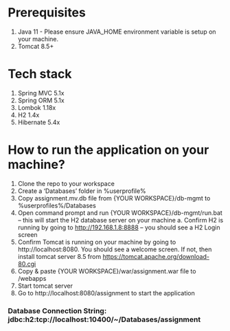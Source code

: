 # Prerequisites
1. Java 11 - Please ensure JAVA_HOME environment variable is setup on your machine.
2. Tomcat 8.5+

# Tech stack
1. Spring MVC 5.1x
2. Spring ORM 5.1x
3. Lombok 1.18x
4. H2 1.4x
5. Hibernate 5.4x
# How to run the application on your machine?
1. Clone the repo to your workspace
2. Create a ‘Databases’ folder in %userprofile%
3. Copy assignment.mv.db file from {YOUR WORKSPACE}/db-mgmt to %userprofiles%/Databases
4. Open command prompt and run {YOUR WORKSPACE}/db-mgmt/run.bat – this will start the H2 database server on your machine
      a.	Confirm H2 is running by going to http://192.168.1.8:8888 – you should see a H2 Login screen
5. Confirm Tomcat is running on your machine by going to http://localhost:8080. You should see a welcome screen. If not, then install tomcat server 8.5 from https://tomcat.apache.org/download-80.cgi 
6. Copy & paste {YOUR WORKSPACE}/war/assignment.war file to <YOUR TOMCAT FOLDER>/webapps 
7. Start tomcat server
8. Go to http://localhost:8080/assignment to start the application
      
### Database Connection String: jdbc:h2:tcp://localhost:10400/~/Databases/assignment
